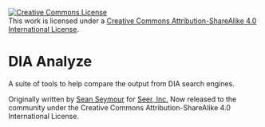 <a rel="license" href="http://creativecommons.org/licenses/by-sa/4.0/"><img alt="Creative Commons License" style="border-width:0" src="https://i.creativecommons.org/l/by-sa/4.0/88x31.png" /></a><br />This work is licensed under a <a rel="license" href="http://creativecommons.org/licenses/by-sa/4.0/">Creative Commons Attribution-ShareAlike 4.0 International License</a>.


# DIA Analyze

A suite of tools to help compare the output from DIA search engines.

Originally written by [Sean Seymour](https://github.com/seanlseymour) for [Seer, Inc.](https://seer.bio) Now released to the community
under the Creative Commons Attribution-ShareAlike 4.0 International License.
